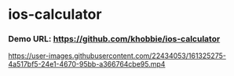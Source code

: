 # ios-calculator


### Demo URL: <https://github.com/khobbie/ios-calculator>

https://user-images.githubusercontent.com/22434053/161325275-4a517bf5-24e1-4670-95bb-a366764cbe95.mp4

